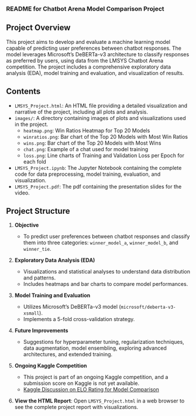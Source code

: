 ### README for Chatbot Arena Model Comparison Project

## Project Overview
This project aims to develop and evaluate a machine learning model capable of predicting user preferences between chatbot responses. The model leverages Microsoft’s DeBERTa-v3 architecture to classify responses as preferred by users, using data from the LMSYS Chatbot Arena competition. The project includes a comprehensive exploratory data analysis (EDA), model training and evaluation, and visualization of results.

## Contents
- `LMSYS_Project.html`: An HTML file providing a detailed visualization and narrative of the project, including all plots and analysis.
- `images/`: A directory containing images of plots and visualizations used in the project.
  - `heatmap.png`: Win Ratios Heatmap for Top 20 Models
  - `winratios.png`: Bar chart of the Top 20 Models with Most Win Ratios
  - `wins.png`: Bar chart of the Top 20 Models with Most Wins
  - `chat.png`: Example of a chat used for model training
  - `loss.png`: Line charts of Training and Validation Loss per Epoch for each fold
- `LMSYS_Project.ipynb`: The Jupyter Notebook containing the complete code for data preprocessing, model training, evaluation, and visualization.
- `LMSYS_Project.pdf`: The pdf containing the presentation slides for the video.

## Project Structure
1. **Objective**
   - To predict user preferences between chatbot responses and classify them into three categories: `winner_model_a`, `winner_model_b`, and `winner_tie`.

2. **Exploratory Data Analysis (EDA)**
   - Visualizations and statistical analyses to understand data distribution and patterns.
   - Includes heatmaps and bar charts to compare model performances.

3. **Model Training and Evaluation**
   - Utilizes Microsoft’s DeBERTa-v3 model (`microsoft/deberta-v3-xsmall`).
   - Implements a 5-fold cross-validation strategy.

4. **Future Improvements**
   - Suggestions for hyperparameter tuning, regularization techniques, data augmentation, model ensembling, exploring advanced architectures, and extended training.

5. **Ongoing Kaggle Competition**
   - This project is part of an ongoing Kaggle competition, and a submission score on Kaggle is not yet available.
   - [Kaggle Discussion on ELO Rating for Model Comparison](https://www.kaggle.com/competitions/lmsys-chatbot-arena/discussion/499803)

6. **View the HTML Report**:
   Open `LMSYS_Project.html` in a web browser to see the complete project report with visualizations.
